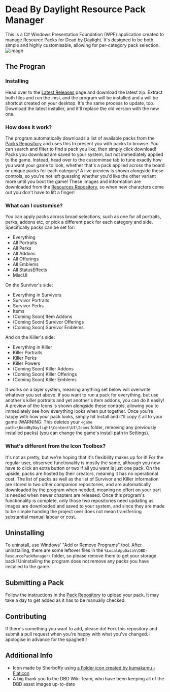 # Dead By Daylight Resource Pack Manager
This is a C# Windows Presentation Foundation (WPF) application created to manage Resource Packs for Dead by Daylight. It's designed to be both simple and highly customisable, allowing for per-category pack selection.
![image](https://user-images.githubusercontent.com/28228244/227016512-76c48197-559f-4a7d-9bd4-62f5dcb2f107.png)

## The Progran
### Installing
Head over to the [Latest Releases](https://github.com/Charzard4261/DBD-ResourcePackManager/releases/latest) page and download the latest zip. Extract both files and run the .msi, and the program will be installed and a will be shortcut created on your desktop.
It's the same process to update, too. Download the latest installer, and it'll replace the old version with the new one.

### How does it work?
The program automatically downloads a list of available packs from the [Packs Repository](https://github.com/Charzard4261/DBD-ResourcePackManager-Packs) and uses this to present you with packs to browse. You can search and filter to find a pack you like, then simply click download!
Packs you download are saved to your system, but not immediately applied to the game. Instead, head over to the customimse tab to tune exactly how you want your game to look, whether that's a pack applied across the board or unique packs for each category!
A live preview is shown alongside these controls, so you're not left guessing whether you'd like the other variant more until you boot the game! These images and information are downloaded from the [Resources Repository](https://github.com/Charzard4261/DBD-ResourcePackManager-Resources), so when new characters come out you don't have to lift a finger!

### What can I customise?
You can apply packs across broad selections, such as one for all portraits, perks, addons etc, or pick a different pack for each category and side. Specifically packs can be set for:
- Everything
- All Portraits
- All Perks
- All Addons
- All Offerings
- All Emblems
- All StatusEffects
- MiscUI

On the Survivor's side:
- Everything in Survivors
- Survivor Portraits
- Survivor Perks
- Items
- (Coming Soon) Item Addons
- (Coming Soon) Survivor Offerings
- (Coming Soon) Survivor Emblems

And on the Killer's side:
- Everything in Killer
- Killer Portraits
- Killer Perks
- Killer Powers
- (Coming Soon) Killer Addons
- (Coming Soon) Killer Offerings
- (Coming Soon) Killer Emblems

It works on a layer system, meaning anything set below will overwrite whatever you set above. If you want to run a pack for everything, but use another's killer portraits and yet another's item addons, you can do it easily!
A preview of the Icons is shown alongside these controls, allowing you to immediately see how everything looks when put together.
Once you're happy with how your pack looks, simply hit Install and it'll copy it all to your game (WARNING: This deletes your `<game path>\DeadByDaylight\Content\UI\Icons` folder, removing any previously installed packs) (you can change the game's install path in Settings).

### What's different from the Icon Toolbox?
It's not as pretty, but we're hoping that it's flexibility makes up for it! For the regular user, observed functionality is mostly the same, although you now have to click an extra button or two if all you want is just one pack.
On the upside, packs are hosted by their creators, meaning it has no operational cost. The list of packs as well as the list of Survivor and Killer information are stored in two other companion repositories, and are automatically downloaded by the program when needed, meaning no effort on your part is needed when newer chapters are released.
Once this program's functionality is complete, only those two repositories need updating as images are downloaded and saved to your system, and since they are made to be simple handing the project over does not mean transferring substantial manual labour or cost.

## Uninstalling
To uninstall, use Windows' "Add or Remove Programs" tool. After uninstalling, there are some leftover files in the `%LocalAppData%\DBD-ResourcePackManager\` folder, so please remove them to get your storage back!
Uninstalling the program does not remove any packs you have installed to the game.

## Submitting a Pack
Follow the instructions in the [Pack Repository](https://github.com/Charzard4261/DBD-ResourcePackManager-Packs) to upload your pack. It may take a day to get added as it has to be manually checked.

## Contributing
If there's something you want to add, please do! Fork this repository and submit a pull request when you're happy with what you've changed. I apologise in advance for the spaghetti!

## Additional Info
- Icon made by Sherboffy using [a Folder icon created by kumakamu - Flaticon](https://www.flaticon.com/free-icons/folder)
- A big thank you to the DBD Wiki Team, who have been keeping all of the DBD asset images up-to-date
